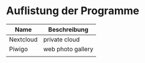 # Auflistung der Programme

| Name | Beschreibung |
|---|---|
| Nextcloud | private cloud |
| Piwigo | web photo gallery |
|  |  |

